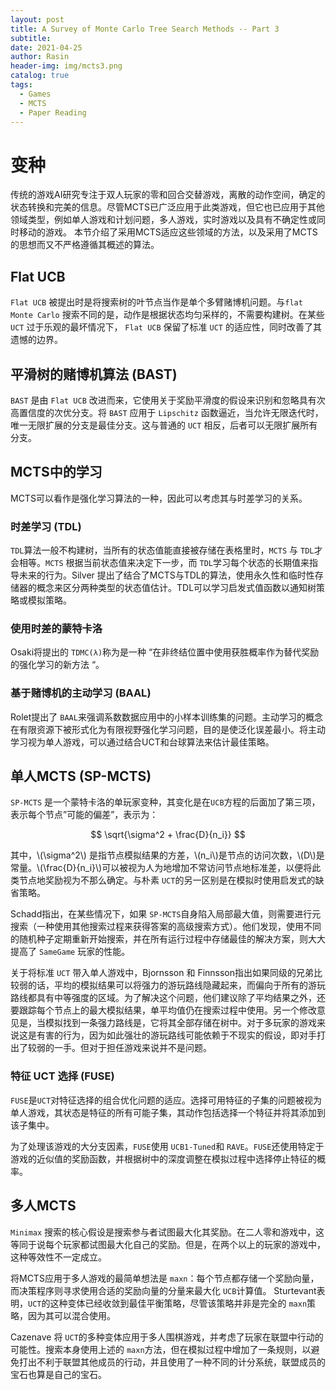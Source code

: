 ```yaml
---
layout: post
title: A Survey of Monte Carlo Tree Search Methods -- Part 3
subtitle: 
date: 2021-04-25
author: Rasin
header-img: img/mcts3.png
catalog: true
tags:
  - Games
  - MCTS
  - Paper Reading
---
```


# 变种

传统的游戏AI研究专注于双人玩家的零和回合交替游戏，离散的动作空间，确定的状态转换和完美的信息。尽管MCTS已广泛应用于此类游戏，但它也已应用于其他领域类型，例如单人游戏和计划问题，多人游戏，实时游戏以及具有不确定性或同时移动的游戏。 本节介绍了采用MCTS适应这些领域的方法，以及采用了MCTS的思想而又不严格遵循其概述的算法。

## Flat UCB

`Flat UCB` 被提出时是将搜索树的叶节点当作是单个多臂赌博机问题。与`flat Monte Carlo` 搜索不同的是，动作是根据状态均匀采样的，不需要构建树。在某些 `UCT` 过于乐观的最坏情况下， `Flat UCB` 保留了标准 `UCT` 的适应性，同时改善了其遗憾的边界。

## 平滑树的赌博机算法 (BAST)

`BAST` 是由 `Flat UCB` 改进而来，它使用关于奖励平滑度的假设来识别和忽略具有次高置信度的次优分支。将 `BAST` 应用于 `Lipschitz` 函数逼近，当允许无限迭代时，唯一无限扩展的分支是最佳分支。这与普通的 `UCT` 相反，后者可以无限扩展所有分支。

## MCTS中的学习 

MCTS可以看作是强化学习算法的一种，因此可以考虑其与时差学习的关系。

### 时差学习 (TDL)

`TDL`算法一般不构建树，当所有的状态值能直接被存储在表格里时，`MCTS` 与 `TDL`才会相等。`MCTS` 根据当前状态值来决定下一步，而 `TDL`学习每个状态的长期值来指导未来的行为。Silver 提出了结合了MCTS与TDL的算法，使用永久性和临时性存储器的概念来区分两种类型的状态值估计。TDL可以学习启发式值函数以通知树策略或模拟策略。

### 使用时差的蒙特卡洛 

Osaki将提出的 `TDMC(λ)`称为是一种 “在非终结位置中使用获胜概率作为替代奖励的强化学习的新方法 “。

### 基于赌博机的主动学习 (BAAL)

Rolet提出了 `BAAL`来强调系数数据应用中的小样本训练集的问题。主动学习的概念在有限资源下被形式化为有限视野强化学习问题，目的是使泛化误差最小。将主动学习视为单人游戏，可以通过结合UCT和台球算法来估计最佳策略。

## 单人MCTS (SP-MCTS)

`SP-MCTS` 是一个蒙特卡洛的单玩家变种，其变化是在`UCB`方程的后面加了第三项，表示每个节点”可能的偏差”，表示为：

$$
\sqrt{\sigma^2 + \frac{D}{n_i}}
$$

其中，\\(\sigma^2\\) 是指节点模拟结果的方差，\\(n_i\\)是节点的访问次数，\\(D\\)是常量。\\(\frac{D}{n_i}\\)可以被视为人为地增加不常访问节点地标准差，以便将此类节点地奖励视为不那么确定。与朴素 `UCT`的另一区别是在模拟时使用启发式的缺省策略。

Schadd指出，在某些情况下，如果 `SP-MCTS`自身陷入局部最大值，则需要进行元搜索（一种使用其他搜索过程来获得答案的高级搜索方式）。他们发现，使用不同的随机种子定期重新开始搜索，并在所有运行过程中存储最佳的解决方案，则大大提高了 `SameGame` 玩家的性能。

关于将标准 `UCT` 带入单人游戏中，Bjornsson 和 Finnsson指出如果同级的兄弟比较弱的话，平均的模拟结果可以将强力的游玩路线隐藏起来，而偏向于所有的游玩路线都具有中等强度的区域。为了解决这个问题，他们建议除了平均结果之外，还要跟踪每个节点上的最大模拟结果，单平均值仍在搜索过程中使用。另一个修改意见是，当模拟找到一条强力路线是，它将其全部存储在树中。对于多玩家的游戏来说这是有害的行为，因为如此强壮的游玩路线可能依赖于不现实的假设，即对手打出了较弱的一手。但对于担任游戏来说并不是问题。

### 特征 UCT 选择 (FUSE)

`FUSE`是`UCT`对特征选择的组合优化问题的适应。选择可用特征的子集的问题被视为单人游戏，其状态是特征的所有可能子集，其动作包括选择一个特征并将其添加到该子集中。

为了处理该游戏的大分支因素，`FUSE`使用 `UCB1-Tuned`和 `RAVE`。`FUSE`还使用特定于游戏的近似值的奖励函数，并根据树中的深度调整在模拟过程中选择停止特征的概率。

## 多人MCTS

`Minimax` 搜索的核心假设是搜索参与者试图最大化其奖励。在二人零和游戏中，这等同于说每个玩家都试图最大化自己的奖励。但是，在两个以上的玩家的游戏中，这种等效性不一定成立。

将MCTS应用于多人游戏的最简单想法是 `maxn`：每个节点都存储一个奖励向量，而决策程序则寻求使用合适的奖励向量的分量来最大化 `UCB`计算值。 Sturtevant表明，`UCT`的这种变体已经收敛到最佳平衡策略，尽管该策略并非是完全的 `maxn`策略，因为其可以混合使用。

Cazenave 将 `UCT`的多种变体应用于多人围棋游戏，并考虑了玩家在联盟中行动的可能性。搜索本身使用上述的 `maxn`方法，但在模拟过程中增加了一条规则，以避免打出不利于联盟其他成员的行动，并且使用了一种不同的计分系统，联盟成员的宝石也算是自己的宝石。

